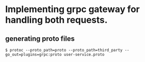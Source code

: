 # Implementing grpc gateway for handling both requests.

## generating proto files
```
$ protoc --proto_path=proto --proto_path=third_party --go_out=plugins=grpc:proto user-service.proto
```